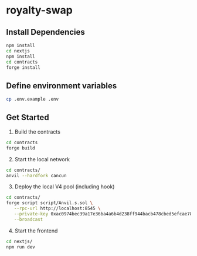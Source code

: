 # royalty-swap

## Install Dependencies

```bash
npm install
cd nextjs
npm install
cd contracts
forge install
```

## Define environment variables

```bash
cp .env.example .env
```

## Get Started

1. Build the contracts

```bash
cd contracts
forge build
```

2. Start the local network

```bash
cd contracts/
anvil --hardfork cancun
```

3. Deploy the local V4 pool (including hook)

```bash
cd contracts/
forge script script/Anvil.s.sol \
   --rpc-url http://localhost:8545 \
   --private-key 0xac0974bec39a17e36ba4a6b4d238ff944bacb478cbed5efcae784d7bf4f2ff80 \
   --broadcast
```

4. Start the frontend

```bash
cd nextjs/
npm run dev
```
